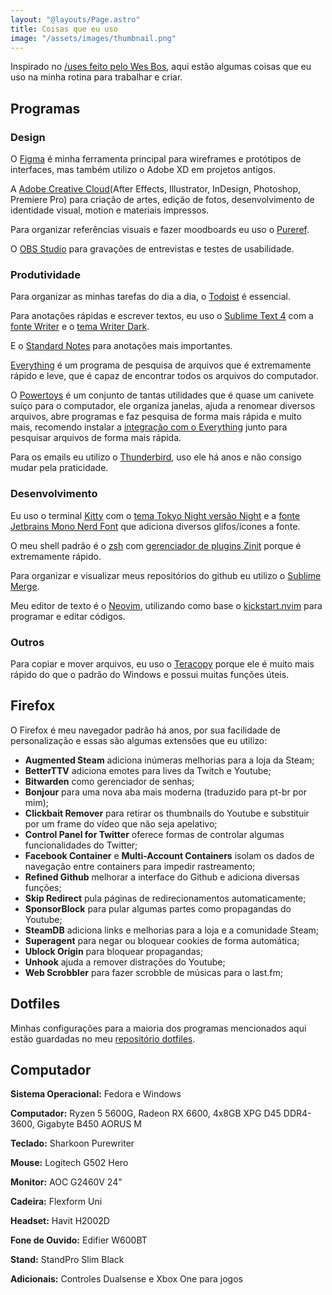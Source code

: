 ```yaml
---
layout: "@layouts/Page.astro"
title: Coisas que eu uso
image: "/assets/images/thumbnail.png"
---
```


Inspirado no [/uses feito pelo Wes Bos](https://wesbos.com/uses), aqui estão algumas coisas que eu uso na minha rotina para trabalhar e criar.

## Programas

### Design

O [Figma](https://www.figma.com/) é minha ferramenta principal para wireframes e protótipos de interfaces, mas também utilizo o Adobe XD em projetos antigos.

A [Adobe Creative Cloud](https://www.adobe.com/br/creativecloud.html)(After Effects, Illustrator, InDesign, Photoshop, Premiere Pro) para criação de artes, edição de fotos, desenvolvimento de identidade visual, motion e materiais impressos.

Para organizar referências visuais e fazer moodboards eu uso o [Pureref](https://www.pureref.com/).

O [OBS Studio](https://obsproject.com/pt-br) para gravações de entrevistas e testes de usabilidade.

### Produtividade

Para organizar as minhas tarefas do dia a dia, o [Todoist](https://todoist.com/) é essencial.

Para anotações rápidas e escrever textos, eu uso o [Sublime Text 4](https://www.sublimetext.com) com a [fonte Writer](https://github.com/tonsky/font-writer/) e o [tema Writer Dark](https://github.com/tonsky/sublime-scheme-writer).

E o [Standard Notes](https://standardnotes.com/) para anotações mais importantes.

[Everything](https://www.voidtools.com/downloads/) é um programa de pesquisa de arquivos que é extremamente rápido e leve, que é capaz de encontrar todos os arquivos do computador.

O [Powertoys](https://learn.microsoft.com/pt-br/windows/powertoys/) é um conjunto de tantas utilidades que é quase um canivete suíço para o computador, ele organiza janelas, ajuda a renomear diversos arquivos, abre programas e faz pesquisa de forma mais rápida e muito mais, recomendo instalar a [integração com o Everything](https://github.com/lin-ycv/EverythingPowerToys) junto para pesquisar arquivos de forma mais rápida.

Para os emails eu utilizo o [Thunderbird](https://www.thunderbird.net/), uso ele há anos e não consigo mudar pela praticidade.

### Desenvolvimento

Eu uso o terminal [Kitty](https://sw.kovidgoyal.net/kitty/) com o [tema Tokyo Night versão Night](https://github.com/folke/tokyonight.nvim/tree/main/extras/kitty) e a [fonte Jetbrains Mono Nerd Font](https://github.com/ryanoasis/nerd-fonts/tree/master/patched-fonts/JetBrainsMono) que adiciona diversos glifos/ícones a fonte.

O meu shell padrão é o [zsh](https://www.zsh.org/) com [gerenciador de plugins Zinit](https://github.com/zdharma-continuum/zinit) porque é extremamente rápido.

Para organizar e visualizar meus repositórios do github eu utilizo o [Sublime Merge](https://www.sublimemerge.com/).

Meu editor de texto é o [Neovim](https://neovim.io/), utilizando como base o [kickstart.nvim](https://github.com/nvim-lua/kickstart.nvim) para programar e editar códigos.

### Outros

Para copiar e mover arquivos, eu uso o [Teracopy](https://codesector.com/teracopy) porque ele é muito mais rápido do que o padrão do Windows e possui muitas funções úteis.

## Firefox

O Firefox é meu navegador padrão há anos, por sua facilidade de personalização e essas são algumas extensões que eu utilizo:
- **Augmented Steam** adiciona inúmeras melhorias para a loja da Steam;
- **BetterTTV** adiciona emotes para lives da Twitch e Youtube;
- **Bitwarden** como gerenciador de senhas;
- **Bonjour** para uma nova aba mais moderna (traduzido para pt-br por mim);
- **Clickbait Remover** para retirar os thumbnails do Youtube e substituir por um frame do vídeo que não seja apelativo;
- **Control Panel for Twitter** oferece formas de controlar algumas funcionalidades do Twitter;
- **Facebook Container** e **Multi-Account Containers** isolam os dados de navegação entre containers para impedir rastreamento;
- **Refined Github** melhorar a interface do Github e adiciona diversas funções;
- **Skip Redirect** pula páginas de redirecionamentos automaticamente;
- **SponsorBlock** para pular algumas partes como propagandas do Youtube;
- **SteamDB** adiciona links e melhorias para a loja e a comunidade Steam;
- **Superagent** para negar ou bloquear cookies de forma automática;
- **Ublock Origin** para bloquear propagandas;
- **Unhook** ajuda a remover distrações do Youtube;
- **Web Scrobbler** para fazer scrobble de músicas para o last.fm;

## Dotfiles

Minhas configurações para a maioria dos programas mencionados aqui estão guardadas no meu [repositório dotfiles](https://github.com/adilsonfsantos/dotfiles).

## Computador

**Sistema Operacional:** Fedora e Windows

**Computador:** Ryzen 5 5600G, Radeon RX 6600, 4x8GB XPG D45 DDR4-3600, Gigabyte B450 AORUS M

**Teclado:** Sharkoon Purewriter

**Mouse:** Logitech G502 Hero

**Monitor:** AOC G2460V 24"

**Cadeira:** Flexform Uni

**Headset:** Havit H2002D

**Fone de Ouvido:** Edifier W600BT

**Stand:** StandPro Slim Black

**Adicionais:** Controles Dualsense e Xbox One para jogos
